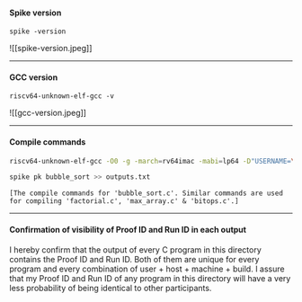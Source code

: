 #### Spike version
```spike -version```

![[spike-version.jpeg]]
___
#### GCC version
```riscv64-unknown-elf-gcc -v```

![[gcc-version.jpeg]]
___
#### Compile commands
```bash
riscv64-unknown-elf-gcc -O0 -g -march=rv64imac -mabi=lp64 -D"USERNAME=\"$U\"" -D"HOSTNAME=\"$H\"" -D"MACHINE_ID=\"$M\"" -D"BUILD_UTC=\"$T\"" -D"BUILD_EPOCH=$E" bubble_sort.c -o bubble_sort

spike pk bubble_sort >> outputs.txt
```

	[The compile commands for 'bubble_sort.c'. Similar commands are used for compiling 'factorial.c', 'max_array.c' & 'bitops.c'.]
___
#### Confirmation of visibility of Proof ID and Run ID in each output
I hereby confirm that the output of every C program in this directory contains the Proof ID and Run ID. Both of them are unique for every program and every combination of user + host + machine + build. I assure that my Proof ID and Run ID of any program in this directory will have a very less probability of being identical to other participants.
